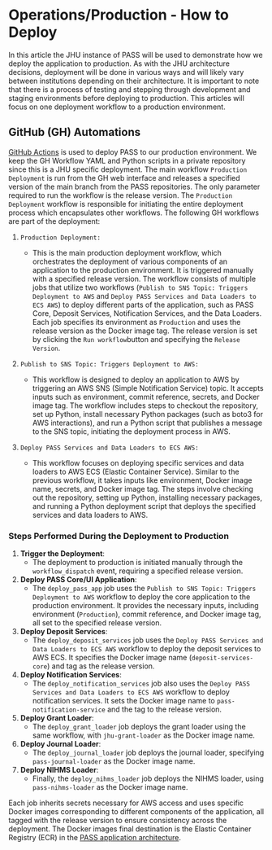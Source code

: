 # Operations/Production - How to Deploy

In this article the JHU instance of PASS will be used to demonstrate how we deploy the application to production. As 
with the JHU architecture decisions, deployment will be done in various ways and will likely vary between institutions 
depending on their architecture. It is important to note that there is a process of testing and stepping through 
development and staging environments before deploying to production. This articles will focus on one deployment workflow
to a production environment.

## GitHub (GH) Automations

[GitHub Actions](https://docs.github.com/en/actions) is used to deploy PASS to our production environment. We keep the 
GH Workflow YAML and Python scripts in a private repository since this is a JHU specific deployment. The main workflow 
`Production Deployment` is run from the GH web interface and releases a specified version of the main branch
from the PASS repositories. The only parameter required to run the workflow is the release version. The 
`Production Deployment` workflow is responsible for initiating the entire deployment process which encapsulates other 
workflows. The following GH workflows are part of the deployment:

1. `Production Deployment:`
   * This is the main production deployment workflow, which orchestrates the deployment of various components of an 
   application to the production environment. It is triggered manually with a specified release version. The workflow 
   consists of multiple jobs that utilize two workflows (`Publish to SNS Topic: Triggers Deployment to AWS` 
   and `Deploy PASS Services and Data Loaders to ECS AWS`) to deploy different parts of the application, such as PASS 
   Core, Deposit Services, Notification Services, and the Data Loaders. Each job specifies its environment as 
   `Production` and uses the release version as the Docker image tag. The release version is set by clicking the
   `Run workflow`button and specifying the `Release Version`.

2. `Publish to SNS Topic: Triggers Deployment to AWS:`
   * This workflow is designed to deploy an application to AWS by triggering an AWS SNS (Simple Notification Service) 
   topic. It accepts inputs such as environment, commit reference, secrets, and Docker image tag. The workflow includes 
   steps to checkout the repository, set up Python, install necessary Python packages (such as boto3 for AWS 
   interactions), and run a Python script that publishes a message to the SNS topic, initiating the deployment process 
   in AWS.

3. `Deploy PASS Services and Data Loaders to ECS AWS:`
   * This workflow focuses on deploying specific services and data loaders to AWS ECS (Elastic Container Service). 
   Similar to the previous workflow, it takes inputs like environment, Docker image name, secrets, and Docker image tag.
   The steps involve checking out the repository, setting up Python, installing necessary packages, and running a Python
   deployment script that deploys the specified services and data loaders to AWS.

### Steps Performed During the Deployment to Production

1. **Trigger the Deployment**:
   * The deployment to production is initiated manually through the `workflow_dispatch` event, requiring a specified 
   release version.
2. **Deploy PASS Core/UI Application**:
   * The `deploy_pass_app` job uses the `Publish to SNS Topic: Triggers Deployment to AWS` workflow to deploy the core 
   application to the production environment. It provides the necessary inputs, including environment (`Production`), 
   commit reference, and Docker image tag, all set to the specified release version.
3. **Deploy Deposit Services**:
   * The `deploy_deposit_services` job uses the `Deploy PASS Services and Data Loaders to ECS AWS` workflow to deploy the deposit
   services to AWS ECS. It specifies the Docker image name (`deposit-services-core`) and tag as the release version.
4. **Deploy Notification Services**:
   * The `deploy_notification_services` job also uses the `Deploy PASS Services and Data Loaders to ECS AWS` workflow to
   deploy notification services. It sets the Docker image name to `pass-notification-service` and the tag to the release 
   version.
5. **Deploy Grant Loader**:
   * The `deploy_grant_loader` job deploys the grant loader using the same workflow, with `jhu-grant-loader` as the 
   Docker image name.
6. **Deploy Journal Loader**:
   * The `deploy_journal_loader` job deploys the journal loader, specifying `pass-journal-loader` as the Docker image 
   name.
7. **Deploy NIHMS Loader**:
   * Finally, the `deploy_nihms_loader` job deploys the NIHMS loader, using `pass-nihms-loader` as the Docker image 
   name.

Each job inherits secrets necessary for AWS access and uses specific Docker images corresponding to different components
of the application, all tagged with the release version to ensure consistency across the deployment. The Docker images
final destination is the Elastic Container Registry (ECR) in the [PASS application architecture](./ops-aws-arch.md#pass-elastic-container-registry-ecr).